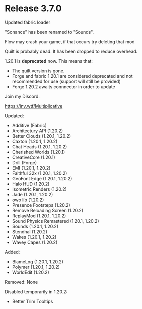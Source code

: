 # Release 3.7.0

Updated fabric loader

"Sonance" has been renamed to "Sounds".

Flow may crash your game, if that occurs try deleting that mod

Quilt is probably dead. It has been dropped to reduce overhead.

1.20.1 is **deprecated** now. This means that:
- The quilt version is gone.
- Forge and fabric 1.20.1 are considered deprecated and not recommended for use (support will still be provided)
- Forge 1.20.2 awaits connnector in order to update

Join my Discord:

https://inv.wtf/Multiplicative

Updated:
- Additive (Fabric)
- Architectury API (1.20.2)
- Better Clouds (1.20.1, 1.20.2)
- Caxton (1.20.1, 1.20.2)
- Chat Heads (1.20.1, 1.20.2)
- Cherished Worlds (1.20.1)
- CreativeCore (1.20.1)
- Drill (Forge)
- EMI (1.20.1, 1.20.2)
- Faithful 32x (1.20.1, 1.20.2)
- GeoFont Edge (1.20.1, 1.20.2)
- Halo HUD (1.20.2)
- Isometric Renders (1.20.2)
- Jade (1.20.1, 1.20.2)
- owo lib (1.20.2)
- Presence Footsteps (1.20.2)
- Remove Reloading Screen (1.20.2)
- ReplayMod (1.20.1, 1.20.2)
- Sound Physics Remastered (1.20.1, 1.20.2)
- Sounds (1.20.1, 1.20.2)
- Stendhal (1.20.2)
- Wakes (1.20.1, 1.20.2)
- Wavey Capes (1.20.2)

Added:
- BlameLog (1.20.1, 1.20.2)
- Polymer (1.20.1, 1.20.2)
- WorldEdit (1.20.2)

Removed:
None

Disabled temporarily in 1.20.2:
- Better Trim Tooltips
